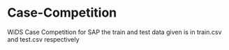 # Case-Competition
WiDS Case Competition for SAP
the train and test data given is in train.csv and test.csv respectively
